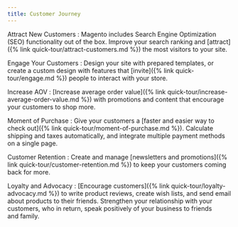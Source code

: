 ```yaml
---
title: Customer Journey
---
```


Attract New Customers
:  Magento includes Search Engine Optimization (SEO) functionality out of the box. Improve your search ranking and [attract]({% link quick-tour/attract-customers.md %}) the most visitors to your site.

Engage Your Customers
:  Design your site with prepared templates, or create a custom design with features that [invite]({% link quick-tour/engage.md %}) people to interact with your store.

Increase AOV
:  [Increase average order value]({% link quick-tour/increase-average-order-value.md %}) with promotions and content that encourage your customers to shop more.

Moment of Purchase
:  Give your customers a [faster and easier way to check out]({% link quick-tour/moment-of-purchase.md %}). Calculate shipping and taxes automatically, and integrate multiple payment methods on a single page.

Customer Retention
:  Create and manage [newsletters and promotions]({% link quick-tour/customer-retention.md %}) to keep your customers coming back for more.

Loyalty and Advocacy
:  [Encourage customers]({% link quick-tour/loyalty-advocacy.md %}) to write product reviews, create wish lists, and send email about products to their friends. Strengthen your relationship with your customers, who in return, speak positively of your business to friends and family.
